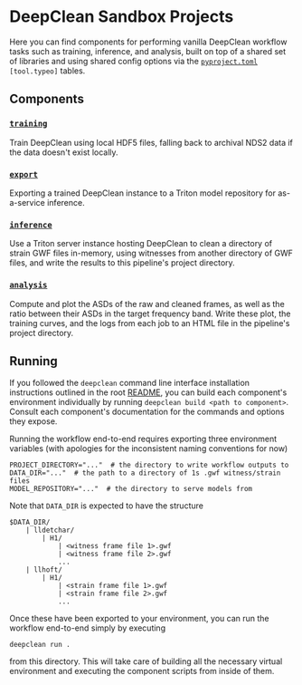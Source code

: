 # DeepClean Sandbox Projects
Here you can find components for performing vanilla DeepClean workflow tasks such as training, inference, and analysis, built on top of a shared set of libraries and using shared config options via the [`pyproject.toml`](./pyproject.toml) `[tool.typeo]` tables.

## Components
### [`training`](./training)
Train DeepClean using local HDF5 files, falling back to archival NDS2 data if the data doesn't exist locally.

### [`export`](./export)
Exporting a trained DeepClean instance to a Triton model repository for as-a-service inference.

### [`inference`](./inference)
Use a Triton server instance hosting DeepClean to clean a directory of strain GWF files in-memory, using witnesses from another directory of GWF files, and write the results to this pipeline's project directory.

### [`analysis`](./analysis)
Compute and plot the ASDs of the raw and cleaned frames, as well as the ratio between their ASDs in the target frequency band. Write these plot, the training curves, and the logs from each job to an HTML file in the pipeline's project directory.

## Running
If you followed the `deepclean` command line interface installation instructions outlined in the root [README](../../README.md), you can build each component's environment individually by running  `deepclean build <path to component>`. Consult each component's documentation for the commands and options they expose.

Running the workflow end-to-end requires exporting three environment variables (with apologies for the inconsistent naming conventions for now)

```console
PROJECT_DIRECTORY="..."  # the directory to write workflow outputs to
DATA_DIR="..."  # the path to a directory of 1s .gwf witness/strain files
MODEL_REPOSITORY="..."  # the directory to serve models from
```

Note that `DATA_DIR` is expected to have the structure

```console
$DATA_DIR/
    | lldetchar/
        | H1/
            | <witness frame file 1>.gwf
            | <witness frame file 2>.gwf
            ...
    | llhoft/
        | H1/
            | <strain frame file 1>.gwf
            | <strain frame file 2>.gwf
            ...
```

Once these have been exported to your environment, you can run the workflow end-to-end simply by executing

```console
deepclean run .
```

from this directory. This will take care of building all the necessary virtual environment and executing the component scripts from inside of them.
